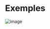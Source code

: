 # Exemples

![image](https://github.com/user-attachments/assets/9abbf821-4f42-4092-bba4-111d0d49eb09)
